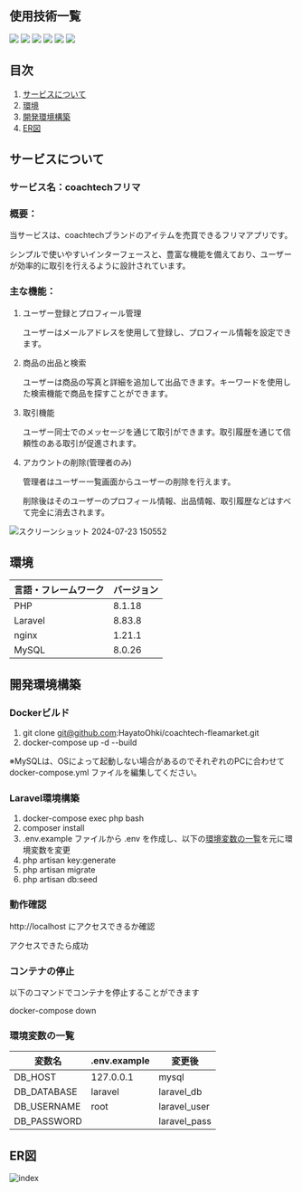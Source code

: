 <div id="top"></div>

## 使用技術一覧

<p style="display: inline">
  <!-- フロントエンドのフレームワーク一覧 -->
  
  <!-- フロントエンドの言語一覧 -->
  <img src="https://img.shields.io/badge/-Javascript-F7DF1E.svg?logo=javascript&style=plastic">
  <!-- バックエンドのフレームワーク一覧 -->
  <img src="https://img.shields.io/badge/-Laravel-E74430.svg?logo=laravel&style=plastic">
  <!-- バックエンドの言語一覧 -->
  <img src="https://img.shields.io/badge/-Php-777BB4.svg?logo=php&style=plastic">
  <!-- ミドルウェア一覧 -->
  <img src="https://img.shields.io/badge/-Nginx-269539.svg?logo=nginx&style=plastic">
  <img src="https://img.shields.io/badge/-Mysql-4479A1.svg?logo=mysql&style=plastic">
  <!-- インフラ一覧 -->
  <img src="https://img.shields.io/badge/-Docker-1488C6.svg?logo=docker&style=plastic">
</p>

## 目次

1. [サービスについて](#サービスについて)
2. [環境](#環境)
3. [開発環境構築](#開発環境構築)
4. [ER図](#ER図)

## サービスについて

<!-- プロジェクトの概要を記載 -->
### サービス名：coachtechフリマ
### 概要：

当サービスは、coachtechブランドのアイテムを売買できるフリマアプリです。

シンプルで使いやすいインターフェースと、豊富な機能を備えており、ユーザーが効率的に取引を行えるように設計されています。

### 主な機能：
1. ユーザー登録とプロフィール管理

    ユーザーはメールアドレスを使用して登録し、プロフィール情報を設定できます。

2. 商品の出品と検索

    ユーザーは商品の写真と詳細を追加して出品できます。キーワードを使用した検索機能で商品を探すことができます。

3. 取引機能

    ユーザー同士でのメッセージを通じて取引ができます。取引履歴を通じて信頼性のある取引が促進されます。

4. アカウントの削除(管理者のみ)

    管理者はユーザー一覧画面からユーザーの削除を行えます。

    削除後はそのユーザーのプロフィール情報、出品情報、取引履歴などはすべて完全に消去されます。


![スクリーンショット 2024-07-23 150552](https://github.com/user-attachments/assets/7fc76049-67fc-49d9-84ea-5cbd01c921ac)

## 環境

<!-- 言語、フレームワーク、ミドルウェア、インフラの一覧とバージョンを記載 -->

| 言語・フレームワーク    | バージョン  |
| --------------------- | ---------- |
| PHP                   | 8.1.18     |
| Laravel               | 8.83.8     |
| nginx                 | 1.21.1     |
| MySQL                 | 8.0.26     |

## 開発環境構築

<!-- コンテナの作成方法、パッケージのインストール方法など、開発環境構築に必要な情報を記載 -->

### Dockerビルド
1. git clone git@github.com:HayatoOhki/coachtech-fleamarket.git
2. docker-compose up -d --build

※MySQLは、OSによって起動しない場合があるのでそれぞれのPCに合わせて docker-compose.yml ファイルを編集してください。


### Laravel環境構築
1. docker-compose exec php bash
2. composer install
3. .env.example ファイルから .env を作成し、以下の[環境変数の一覧](#環境変数の一覧)を元に環境変数を変更
4. php artisan key:generate
5. php artisan migrate
6. php artisan db:seed

### 動作確認
http://localhost にアクセスできるか確認

アクセスできたら成功

### コンテナの停止

以下のコマンドでコンテナを停止することができます

docker-compose down

### 環境変数の一覧

| 変数名                  | .env.example                       | 変更後                                   |
| ---------------------- | ---------------------------------- | ---------------------------------------- |
| DB_HOST                | 127.0.0.1                          | mysql                                    |
| DB_DATABASE            | laravel                            | laravel_db                               |
| DB_USERNAME            | root                               | laravel_user                             |
| DB_PASSWORD            |                                    | laravel_pass                             |

## ER図
![index](https://github.com/user-attachments/assets/fd5cfe92-d605-44de-a458-45b1e8954f99)
